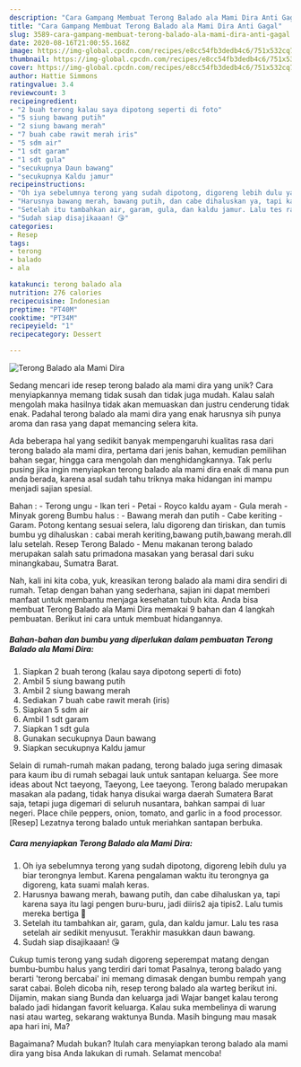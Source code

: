 ```yaml
---
description: "Cara Gampang Membuat Terong Balado ala Mami Dira Anti Gagal"
title: "Cara Gampang Membuat Terong Balado ala Mami Dira Anti Gagal"
slug: 3589-cara-gampang-membuat-terong-balado-ala-mami-dira-anti-gagal
date: 2020-08-16T21:00:55.168Z
image: https://img-global.cpcdn.com/recipes/e8cc54fb3dedb4c6/751x532cq70/terong-balado-ala-mami-dira-foto-resep-utama.jpg
thumbnail: https://img-global.cpcdn.com/recipes/e8cc54fb3dedb4c6/751x532cq70/terong-balado-ala-mami-dira-foto-resep-utama.jpg
cover: https://img-global.cpcdn.com/recipes/e8cc54fb3dedb4c6/751x532cq70/terong-balado-ala-mami-dira-foto-resep-utama.jpg
author: Hattie Simmons
ratingvalue: 3.4
reviewcount: 3
recipeingredient:
- "2 buah terong kalau saya dipotong seperti di foto"
- "5 siung bawang putih"
- "2 siung bawang merah"
- "7 buah cabe rawit merah iris"
- "5 sdm air"
- "1 sdt garam"
- "1 sdt gula"
- "secukupnya Daun bawang"
- "secukupnya Kaldu jamur"
recipeinstructions:
- "Oh iya sebelumnya terong yang sudah dipotong, digoreng lebih dulu ya biar terongnya lembut. Karena pengalaman waktu itu terongnya ga digoreng, kata suami malah keras."
- "Harusnya bawang merah, bawang putih, dan cabe dihaluskan ya, tapi karena saya itu lagi pengen buru-buru, jadi diiris2 aja tipis2. Lalu tumis mereka bertiga 🤭"
- "Setelah itu tambahkan air, garam, gula, dan kaldu jamur. Lalu tes rasa setelah air sedikit menyusut. Terakhir masukkan daun bawang."
- "Sudah siap disajikaaan! 😘"
categories:
- Resep
tags:
- terong
- balado
- ala

katakunci: terong balado ala 
nutrition: 276 calories
recipecuisine: Indonesian
preptime: "PT40M"
cooktime: "PT34M"
recipeyield: "1"
recipecategory: Dessert

---
```



![Terong Balado ala Mami Dira](https://img-global.cpcdn.com/recipes/e8cc54fb3dedb4c6/751x532cq70/terong-balado-ala-mami-dira-foto-resep-utama.jpg)

Sedang mencari ide resep terong balado ala mami dira yang unik? Cara menyiapkannya memang tidak susah dan tidak juga mudah. Kalau salah mengolah maka hasilnya tidak akan memuaskan dan justru cenderung tidak enak. Padahal terong balado ala mami dira yang enak harusnya sih punya aroma dan rasa yang dapat memancing selera kita.

Ada beberapa hal yang sedikit banyak mempengaruhi kualitas rasa dari terong balado ala mami dira, pertama dari jenis bahan, kemudian pemilihan bahan segar, hingga cara mengolah dan menghidangkannya. Tak perlu pusing jika ingin menyiapkan terong balado ala mami dira enak di mana pun anda berada, karena asal sudah tahu triknya maka hidangan ini mampu menjadi sajian spesial.

Bahan : - Terong ungu - Ikan teri - Petai - Royco kaldu ayam - Gula merah - Minyak goreng Bumbu halus : - Bawang merah dan putih - Cabe keriting - Garam. Potong kentang sesuai selera, lalu digoreng dan tiriskan, dan tumis bumbu yg dihaluskan : cabai merah keriting,bawang putih,bawang merah.dll lalu setelah. Resep Terong Balado - Menu makanan terong balado merupakan salah satu primadona masakan yang berasal dari suku minangkabau, Sumatra Barat.


Nah, kali ini kita coba, yuk, kreasikan terong balado ala mami dira sendiri di rumah. Tetap dengan bahan yang sederhana, sajian ini dapat memberi manfaat untuk membantu menjaga kesehatan tubuh kita. Anda bisa membuat Terong Balado ala Mami Dira memakai 9 bahan dan 4 langkah pembuatan. Berikut ini cara untuk membuat hidangannya.

<!--inarticleads1-->

##### Bahan-bahan dan bumbu yang diperlukan dalam pembuatan Terong Balado ala Mami Dira:

1. Siapkan 2 buah terong (kalau saya dipotong seperti di foto)
1. Ambil 5 siung bawang putih
1. Ambil 2 siung bawang merah
1. Sediakan 7 buah cabe rawit merah (iris)
1. Siapkan 5 sdm air
1. Ambil 1 sdt garam
1. Siapkan 1 sdt gula
1. Gunakan secukupnya Daun bawang
1. Siapkan secukupnya Kaldu jamur


Selain di rumah-rumah makan padang, terong balado juga sering dimasak para kaum ibu di rumah sebagai lauk untuk santapan keluarga. See more ideas about Nct taeyong, Taeyong, Lee taeyong. Terong balado merupakan masakan ala padang, tidak hanya disukai warga daerah Sumatera Barat saja, tetapi juga digemari di seluruh nusantara, bahkan sampai di luar negeri. Place chile peppers, onion, tomato, and garlic in a food processor. [Resep] Lezatnya terong balado untuk meriahkan santapan berbuka. 

<!--inarticleads2-->

##### Cara menyiapkan Terong Balado ala Mami Dira:

1. Oh iya sebelumnya terong yang sudah dipotong, digoreng lebih dulu ya biar terongnya lembut. Karena pengalaman waktu itu terongnya ga digoreng, kata suami malah keras.
1. Harusnya bawang merah, bawang putih, dan cabe dihaluskan ya, tapi karena saya itu lagi pengen buru-buru, jadi diiris2 aja tipis2. Lalu tumis mereka bertiga 🤭
1. Setelah itu tambahkan air, garam, gula, dan kaldu jamur. Lalu tes rasa setelah air sedikit menyusut. Terakhir masukkan daun bawang.
1. Sudah siap disajikaaan! 😘


Cukup tumis terong yang sudah digoreng seperempat matang dengan bumbu-bumbu halus yang terdiri dari tomat Pasalnya, terong balado yang berarti &#39;terong bercabai&#39; ini memang dimasak dengan bumbu rempah yang sarat cabai. Boleh dicoba nih, resep terong balado ala warteg berikut ini. Dijamin, makan siang Bunda dan keluarga jadi Wajar banget kalau terong balado jadi hidangan favorit keluarga. Kalau suka membelinya di warung nasi atau warteg, sekarang waktunya Bunda. Masih bingung mau masak apa hari ini, Ma? 

Bagaimana? Mudah bukan? Itulah cara menyiapkan terong balado ala mami dira yang bisa Anda lakukan di rumah. Selamat mencoba!
